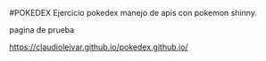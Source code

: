 #POKEDEX
Ejercicio pokedex manejo de apis con pokemon shinny.

pagina de prueba

https://claudioleivar.github.io/pokedex.github.io/
 
 
